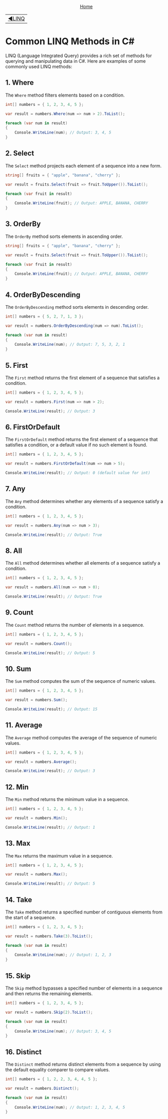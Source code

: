 <div align="center">
    <a href="/README.md">Home</a>
</div>
<table align=center>
    <tr>
        <td align="left">
            <a href="../linq/01_introduction.md">◀️LINQ</a>
        </td>
    </tr>
</table>

# Common LINQ Methods in C#

LINQ (Language Integrated Query) provides a rich set of methods for querying and manipulating data in C#. Here are examples of some commonly used LINQ methods:

## 1. Where

The `Where` method filters elements based on a condition.

```csharp
int[] numbers = { 1, 2, 3, 4, 5 };

var result = numbers.Where(num => num > 2).ToList();

foreach (var num in result)
{
    Console.WriteLine(num); // Output: 3, 4, 5
}
```

## 2. Select

The `Select` method projects each element of a sequence into a new form.

```csharp
string[] fruits = { "apple", "banana", "cherry" };

var result = fruits.Select(fruit => fruit.ToUpper()).ToList();

foreach (var fruit in result)
{
    Console.WriteLine(fruit); // Output: APPLE, BANANA, CHERRY
}
```

## 3. OrderBy

The `OrderBy` method sorts elements in ascending order.

```csharp
string[] fruits = { "apple", "banana", "cherry" };

var result = fruits.Select(fruit => fruit.ToUpper()).ToList();

foreach (var fruit in result)
{
    Console.WriteLine(fruit); // Output: APPLE, BANANA, CHERRY
}
```

## 4. OrderByDescending

The `OrderByDescending` method sorts elements in descending order.

```csharp
int[] numbers = { 5, 2, 7, 1, 3 };

var result = numbers.OrderByDescending(num => num).ToList();

foreach (var num in result)
{
    Console.WriteLine(num); // Output: 7, 5, 3, 2, 1
}
```

## 5. First

The `First` method returns the first element of a sequence that satisfies a condition.

```csharp
int[] numbers = { 1, 2, 3, 4, 5 };

var result = numbers.First(num => num > 2);

Console.WriteLine(result); // Output: 3
```

## 6. FirstOrDefault

The `FirstOrDefault` method returns the first element of a sequence that satisfies a condition, or a default value if no such element is found.

```csharp
int[] numbers = { 1, 2, 3, 4, 5 };

var result = numbers.FirstOrDefault(num => num > 5);

Console.WriteLine(result); // Output: 0 (default value for int)
```

## 7. Any

The `Any` method determines whether any elements of a sequence satisfy a condition.

```csharp
int[] numbers = { 1, 2, 3, 4, 5 };

var result = numbers.Any(num => num > 3);

Console.WriteLine(result); // Output: True
```

## 8. All

The `All` method determines whether all elements of a sequence satisfy a condition.

```csharp
int[] numbers = { 1, 2, 3, 4, 5 };

var result = numbers.All(num => num > 0);

Console.WriteLine(result); // Output: True
```

## 9. Count

The `Count` method returns the number of elements in a sequence.

```csharp
int[] numbers = { 1, 2, 3, 4, 5 };

var result = numbers.Count();

Console.WriteLine(result); // Output: 5
```

## 10. Sum

The `Sum` method computes the sum of the sequence of numeric values.

```csharp
int[] numbers = { 1, 2, 3, 4, 5 };

var result = numbers.Sum();

Console.WriteLine(result); // Output: 15
```

## 11. Average

The `Average` method computes the average of the sequence of numeric values.

```csharp
int[] numbers = { 1, 2, 3, 4, 5 };

var result = numbers.Average();

Console.WriteLine(result); // Output: 3
```

## 12. Min

The `Min` method returns the minimum value in a sequence.

```csharp
int[] numbers = { 1, 2, 3, 4, 5 };

var result = numbers.Min();

Console.WriteLine(result); // Output: 1
```

## 13. Max

The `Max` returns the maximum value in a sequence.

```csharp
int[] numbers = { 1, 2, 3, 4, 5 };

var result = numbers.Max();

Console.WriteLine(result); // Output: 5
```

## 14. Take

The `Take` method returns a specified number of contiguous elements from the start of a sequence.

```csharp
int[] numbers = { 1, 2, 3, 4, 5 };

var result = numbers.Take(3).ToList();

foreach (var num in result)
{
    Console.WriteLine(num); // Output: 1, 2, 3
}
```

## 15. Skip

The `Skip` method bypasses a specified number of elements in a sequence and then returns the remaining elements.

```csharp
int[] numbers = { 1, 2, 3, 4, 5 };

var result = numbers.Skip(2).ToList();

foreach (var num in result)
{
    Console.WriteLine(num); // Output: 3, 4, 5
}
```

## 16. Distinct

The `Distinct` method returns distinct elements from a sequence by using the default equality comparer to compare values.

```csharp
int[] numbers = { 1, 2, 2, 3, 4, 4, 5 };

var result = numbers.Distinct();

foreach (var num in result)
{
    Console.WriteLine(num); // Output: 1, 2, 3, 4, 5
}
```